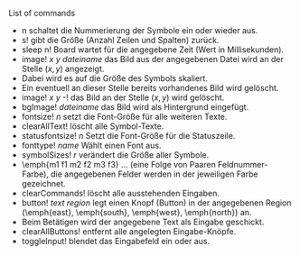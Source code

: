 List of commands

* n schaltet die Nummerierung der Symbole ein oder wieder aus.
*   s! gibt die Größe (Anzahl Zeilen und Spalten) zurück.
*   sleep n! Board wartet für die angegebene Zeit (Wert in Millisekunden).
*   image! $x$ $y$ $dateiname$ das Bild aus der angegebenen Datei wird an der Stelle $(x,y)$ angezeigt.
*  Dabei wird es auf die Größe des Symbols skaliert.
*  Ein eventuell an dieser Stelle bereits vorhandenes Bild wird gelöscht.
*   image! $x$ $y$ -! das Bild an der Stelle $(x,y)$ wird gelöscht.
*   bgImage! $dateiname$ das Bild wird als Hintergrund eingefügt.
*   fontsize! $n$ setzt die Font-Größe für alle weiteren Texte.
*   clearAllText! löscht alle Symbol-Texte.
*   statusfontsize! $n$ Setzt die Font-Größe für die Statuszeile.
*   fonttype! $name$ Wählt einen Font aus.
*   symbolSizes! $r$ verändert die Größe aller Symbole.
*   \emph{m1 f1 m2 f2 m3 f3} $\ldots$ (eine Folge von Paaren Feldnummer-Farbe), die angegebenen Felder werden in der jeweiligen Farbe gezeichnet.
*   clearCommands! löscht alle ausstehenden Eingaben.
*   button! $text$ $region$ legt einen Knopf (Button) in der angegebenen Region (\emph{east}, \emph{south}, \emph{west}, \emph{north}) an.
*  Beim Betätigen wird der angegebene Text als Eingabe geschickt.
*   clearAllButtons! entfernt alle angelegten Eingabe-Knöpfe.
*   toggleInput! blendet das Eingabefeld ein oder aus.
